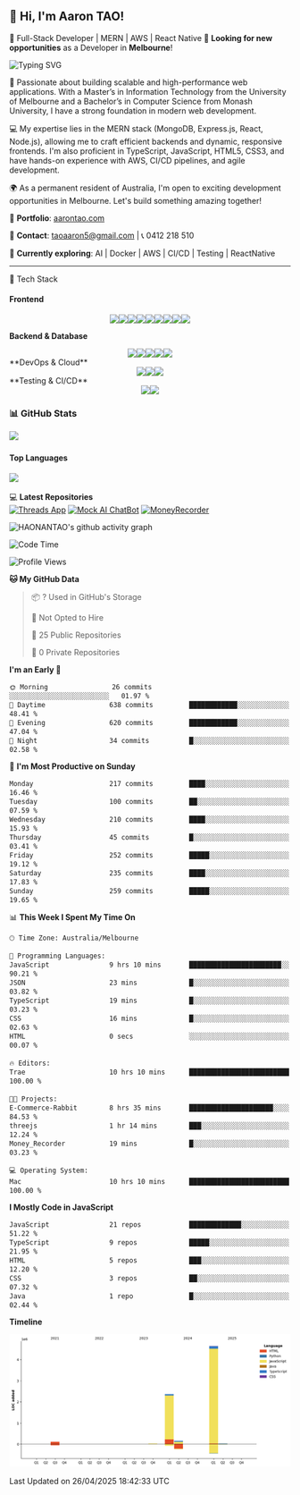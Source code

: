## 👋 Hi, I'm Aaron TAO!
🚀 Full-Stack Developer | MERN | AWS | React Native
💼 **Looking for new opportunities** as a Developer in **Melbourne**!   

![Typing SVG](https://readme-typing-svg.herokuapp.com?lines=Keep%20coding;&center=true&width=300&height=50&color=blue&vCenter=true&fontSize=25&fontColor=black&duration=3000&pause=500)


🚀 Passionate about building scalable and high-performance web applications. With a Master’s in Information Technology from the University of Melbourne and a Bachelor’s in Computer Science from Monash University, I have a strong foundation in modern web development.

💻 My expertise lies in the MERN stack (MongoDB, Express.js, React, Node.js), allowing me to craft efficient backends and dynamic, responsive frontends. I'm also proficient in TypeScript, JavaScript, HTML5, CSS3, and have hands-on experience with AWS, CI/CD pipelines, and agile development.

🌍 As a permanent resident of Australia, I'm open to exciting development opportunities in Melbourne. Let's build something amazing together!

📝 **Portfolio**: [aarontao.com](https://www.aarontao.com/)            

📩 **Contact**: taoaaron5@gmail.com | 📞 0412 218 510  

🌱 **Currently exploring**: AI | Docker | AWS | CI/CD | Testing | ReactNative

<hr/>

🚀 Tech Stack
#### **Frontend**  
<div style="display: flex; justify-content: center; align-items: center;">
  <img src="https://img.shields.io/badge/-HTML5-E34F26?style=flat-square&logo=html5&logoColor=white" />
  <img src="https://img.shields.io/badge/-CSS3-1572B6?style=flat-square&logo=css3&logoColor=white" />
  <img src="https://img.shields.io/badge/-JavaScript-F7DF1E?style=flat-square&logo=javascript&logoColor=black" />
  <img src="https://img.shields.io/badge/TypeScript-007ACC?style=flat-square&logo=typescript&logoColor=white" />
  <img src="https://img.shields.io/badge/React-61DAFB?style=flat-square&logo=react&logoColor=black" />

  <img src="https://img.shields.io/badge/Next.js-000000?style=flat-square&logo=next.js&logoColor=white" />
  <img src="https://img.shields.io/badge/Tailwind_CSS-06B6D4?style=flat-square&logo=tailwind-css&logoColor=white" />
  <img src="https://img.shields.io/badge/React_Native-61DAFB?style=flat-square&logo=react&logoColor=black" />
  <img src="https://img.shields.io/badge/Expo-000020?style=flat-square&logo=expo&logoColor=white" />
</div>

 **Backend & Database**
<div style="display: flex; justify-content: center; align-items: center;">
  <img src="https://img.shields.io/badge/Node.js-339933?style=flat-square&logo=node.js&logoColor=white" />
  <img src="https://img.shields.io/badge/Express-000000?style=flat-square&logo=express&logoColor=white" />
  <img src="https://img.shields.io/badge/MongoDB-4EA94B?style=flat-square&logo=mongodb&logoColor=white" />
  <img src="https://img.shields.io/badge/Appwrite-F02E65?style=flat-square&logo=appwrite&logoColor=white" />
  <img src="https://img.shields.io/badge/Firebase-FFCA28?style=flat-square&logo=firebase&logoColor=black" />
</div>
 **DevOps & Cloud**
<div style="display: flex; justify-content: center; align-items: center;">
  <img src="https://img.shields.io/badge/Docker-2496ED?style=flat-square&logo=docker&logoColor=white" />
  <img src="https://img.shields.io/badge/AWS-FF9900?style=flat-square&logo=amazon-aws&logoColor=white" />
  <img src="https://img.shields.io/badge/Serverless-FD5750?style=flat-square&logo=serverless&logoColor=white" />
</div>
 **Testing & CI/CD**
<div style="display: flex; justify-content: center; align-items: center;">
  <img src="https://img.shields.io/badge/Testing-Jest-C21325?style=flat-square&logo=jest&logoColor=white" />
  <img src="https://img.shields.io/badge/CI/CD-0077B5?style=flat-square&logo=githubactions&logoColor=white" />
</div>


### 📊 GitHub Stats  
<img src="https://github-readme-stats.vercel.app/api?username=HAONANTAO&show_icons=true&theme=tokyonight&count_private=true&hide_border=true" width="48%" />

#### **Top Languages**  
<img src="https://github-readme-stats.vercel.app/api/top-langs/?username=HAONANTAO&layout=compact&theme=tokyonight&langs_count=6&hide=css,html" width="48%" />


💻 **Latest Repositories**  
[![Threads App](https://img.shields.io/badge/-Threads%20App-1abc9c?style=flat-square&logo=github&logoColor=white)](https://github.com/HAONANTAO/threads_app)
[![Mock AI ChatBot](https://img.shields.io/badge/-Mock%20AI%20ChatBot-e74c3c?style=flat-square&logo=github&logoColor=white)](https://github.com/HAONANTAO/Mock_AI_ChatBot)
[![MoneyRecorder](https://img.shields.io/badge/-MoneyRecorder-3498db?style=flat-square&logo=github&logoColor=white)](https://github.com/HAONANTAO/Money_Recorder)

![HAONANTAO's github activity graph](https://github-readme-activity-graph.vercel.app/graph?username=HAONANTAO&theme=tokyo-night)



<!--START_SECTION:waka-->
![Code Time](http://img.shields.io/badge/Code%20Time-555%20hrs%2045%20mins-blue)

![Profile Views](http://img.shields.io/badge/Profile%20Views-2-blue)

**🐱 My GitHub Data** 

> 📦 ? Used in GitHub's Storage 
 > 
> 🚫 Not Opted to Hire
 > 
> 📜 25 Public Repositories 
 > 
> 🔑 0 Private Repositories 
 > 
**I'm an Early 🐤** 

```text
🌞 Morning                26 commits          ░░░░░░░░░░░░░░░░░░░░░░░░░   01.97 % 
🌆 Daytime                638 commits         ████████████░░░░░░░░░░░░░   48.41 % 
🌃 Evening                620 commits         ████████████░░░░░░░░░░░░░   47.04 % 
🌙 Night                  34 commits          █░░░░░░░░░░░░░░░░░░░░░░░░   02.58 % 
```
📅 **I'm Most Productive on Sunday** 

```text
Monday                   217 commits         ████░░░░░░░░░░░░░░░░░░░░░   16.46 % 
Tuesday                  100 commits         ██░░░░░░░░░░░░░░░░░░░░░░░   07.59 % 
Wednesday                210 commits         ████░░░░░░░░░░░░░░░░░░░░░   15.93 % 
Thursday                 45 commits          █░░░░░░░░░░░░░░░░░░░░░░░░   03.41 % 
Friday                   252 commits         █████░░░░░░░░░░░░░░░░░░░░   19.12 % 
Saturday                 235 commits         ████░░░░░░░░░░░░░░░░░░░░░   17.83 % 
Sunday                   259 commits         █████░░░░░░░░░░░░░░░░░░░░   19.65 % 
```


📊 **This Week I Spent My Time On** 

```text
🕑︎ Time Zone: Australia/Melbourne

💬 Programming Languages: 
JavaScript               9 hrs 10 mins       ███████████████████████░░   90.21 % 
JSON                     23 mins             █░░░░░░░░░░░░░░░░░░░░░░░░   03.82 % 
TypeScript               19 mins             █░░░░░░░░░░░░░░░░░░░░░░░░   03.23 % 
CSS                      16 mins             █░░░░░░░░░░░░░░░░░░░░░░░░   02.63 % 
HTML                     0 secs              ░░░░░░░░░░░░░░░░░░░░░░░░░   00.07 % 

🔥 Editors: 
Trae                     10 hrs 10 mins      █████████████████████████   100.00 % 

🐱‍💻 Projects: 
E-Commerce-Rabbit        8 hrs 35 mins       █████████████████████░░░░   84.53 % 
threejs                  1 hr 14 mins        ███░░░░░░░░░░░░░░░░░░░░░░   12.24 % 
Money_Recorder           19 mins             █░░░░░░░░░░░░░░░░░░░░░░░░   03.23 % 

💻 Operating System: 
Mac                      10 hrs 10 mins      █████████████████████████   100.00 % 
```

**I Mostly Code in JavaScript** 

```text
JavaScript               21 repos            █████████████░░░░░░░░░░░░   51.22 % 
TypeScript               9 repos             █████░░░░░░░░░░░░░░░░░░░░   21.95 % 
HTML                     5 repos             ███░░░░░░░░░░░░░░░░░░░░░░   12.20 % 
CSS                      3 repos             ██░░░░░░░░░░░░░░░░░░░░░░░   07.32 % 
Java                     1 repo              █░░░░░░░░░░░░░░░░░░░░░░░░   02.44 % 
```



**Timeline**

![Lines of Code chart](https://raw.githubusercontent.com/HAONANTAO/HAONANTAO/main/assets/bar_graph.png)


 Last Updated on 26/04/2025 18:42:33 UTC
<!--END_SECTION:waka-->





